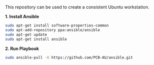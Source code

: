 This repository can be used to create a consistent Ubuntu workstation.

**1. Install Ansible**
```bash
sudo apt-get install software-properties-common
sudo apt-add-repository ppa:ansible/ansible
sudo apt-get update
sudo apt-get install ansible
```

**2. Run Playbook**
```bash
sudo ansible-pull -U https://github.com/PCB-AU/ansible.git
```

